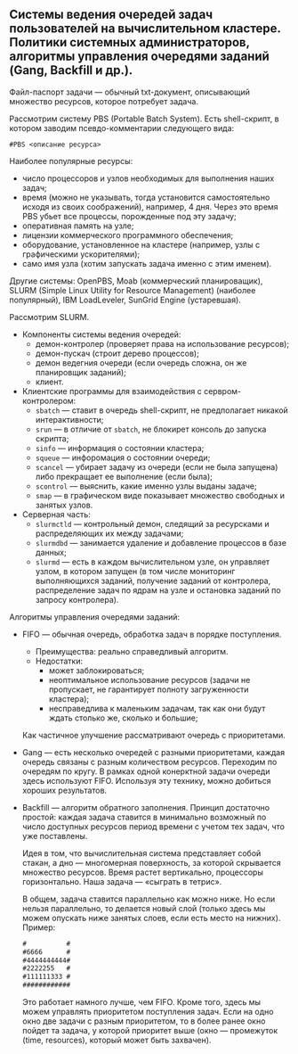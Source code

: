 ## Системы ведения очередей задач пользователей на вычислительном кластере. Политики системных администраторов, алгоритмы управления очередями заданий (Gang, Backfill и др.).

Файл-паспорт задачи — обычный txt-документ, описывающий множество ресурсов, которое потребует задача.

Рассмотрим систему PBS (Portable Batch System). Есть shell-скрипт, в котором заводим псевдо-комментарии следующего вида:
```shell
#PBS <описание ресурса>
```

Наиболее популярные ресурсы:
* число процессоров и узлов необходимых для выполнения наших задач;
* время (можно не указывать, тогда установится самостоятельно исходя из своих соображений), например, 4 дня. Через это время PBS убьет все процессы, порожденные под эту задачу;
* оперативная память на узле;
* лицензии коммерческого программного обеспечения;
* оборудование, установленное на кластере (например, узлы с графическими ускорителями);
* само имя узла (хотим запускать задача именно с этим именем).

Другие системы: OpenPBS, Moab (коммерческий планироващик), SLURM (Simple Linux Utility for Resource Management) (наиболее популярный), IBM LoadLeveler, SunGrid Engine (устаревшая).

Рассмотрим SLURM.
* Компоненты системы ведения очередей:
  * демон-контролер (проверяет права на использование ресурсов);
  * демон-пускач (строит дерево процессов);
  * демон ведегния очереди (если очередь сложна, он же планировщик заданий);
  * клиент.
* Клиентские программы для взаимодействия с сервром-контролером:
  * `sbatch` — ставит в очередь shell-скрипт, не предполагает никакой интерактивности;
  * `srun` — в отличие от `sbatch`, не блокирет консоль до запуска скрипта;
  * `sinfo` — информация о состоянии кластера;
  * `squeue` — инфоромация о состоянии очереди;
  * `scancel` — убирает задачу из очереди (если не была запущена) либо прекращает ее выполнение (если была);
  * `scontrol` — выяснить, какие именно узлы выданы задаче;
  * `smap` — в графическом виде показывает множество свободных и занятых узлов.
* Серверная часть:
  * `slurmctld` — контрольный демон, следящий за ресурсками и распределяющих их между задачами;
  * `slurmdbd` — занимается удаление и добавление процессов в базе данных;
  * `slurmd` — есть в каждом вычислительном узле, он управляет узлом, в котором запущен (в том числе мониторинг выполняющихся заданий, получение заданий от контролера, распределение задач по ядрам на узле и остановка заданий по запросу контролера).

Алгоритмы управления очередями заданий:

* FIFO — обычная очередь, обработка задач  в порядке поступления.
  * Преимущества: реально справедливый алгоритм.
  * Недостатки:
    * может заблокироваться;
    * неоптимальное использование ресурсов (задачи не пропускает, не гарантирует полноту загруженности кластера);
    * несправедлива к маленьким задачам, так как они будут ждать столько же, сколько и большие;

  Как частичное улучшение рассматривают очередь с приоритетами.

* Gang — есть несколько очередей с разными приоритетами, каждая очередь связаны с разным количеством ресурсов. Переходим по очередям по кругу. В рамках одной конерктной задачи очереди здесь используют FIFO. Используя эту технику, можно добиться хороших результатов.

* Backfill — алгоритм обратного заполнения. Принцип достаточно простой: каждая задача ставится в минимально возможный по число доступных ресурсов период времени с учетом тех задач, что уже поставлены.

  Идея в том, что вычислительная система представляет собой стакан, а дно — многомерная поверхность, за которой скрывается множество ресурсов. Время растет вертикально, процессоры горизонтально. Наша задача — «сыграть в тетрис».

  В общем, задача ставится параллельно как можно ниже. Но если нельзя параллельно, то делается новый слой (только здесь мы можем опускать ниже занятых слоев, если есть место на нижних). Пример:

  ```txt
  #          #
  #6666      #
  #4444444444#
  #2222255   #
  #111111333 #
  ############
  ```

  Это работает намного лучше, чем FIFO. Кроме того, здесь мы можем управлять приоритетом поступления задач. Если на одно окно две задачи с разным приоритетом, то в более ранее окно пойдет та задача, у которой приоритет выше (окно — промежуток (time, resources), который может быть захвачен).
